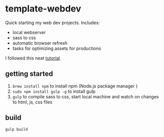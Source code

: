 # template-webdev
Quick starting my web dev projects. Includes:

* local webserver
* sass to css
* automatic browser refresh
* tasks for optimizing assets for productions

I followed this neat [tutorial](https://css-tricks.com/gulp-for-beginners/).

## getting started
1. `brew install npm` to install npm (Node.js package manager )
2. `sudo npm install gulp -g` to install gulp
3. `gulp` to compile sass to css, start local machine and watch on changes to html, js, css files

## build
`gulp build`


